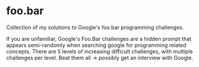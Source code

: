 # foo.bar
Collection of my solutions to Google's foo.bar programming challenges.

If you are unfamiliar, Google's Foo.Bar challenges are a hidden prompt that appears semi-randomly when searching google for programming related concepts. There are 5 levels of increasing difficult challenges, with multiple challenges per level. Beat them all -> possibly get an interview with Google.
